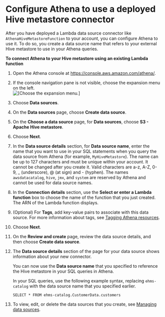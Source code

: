 # Configure Athena to use a deployed Hive metastore connector<a name="connect-data-source-hive-existing-lambda"></a>

After you have deployed a Lambda data source connector like `AthenaHiveMetastoreFunction` to your account, you can configure Athena to use it\. To do so, you create a data source name that refers to your external Hive metastore to use in your Athena queries\.

**To connect Athena to your Hive metastore using an existing Lambda function**

1. Open the Athena console at [https://console\.aws\.amazon\.com/athena/](https://console.aws.amazon.com/athena/home)\.

1. If the console navigation pane is not visible, choose the expansion menu on the left\.  
![\[Choose the expansion menu.\]](http://docs.aws.amazon.com/athena/latest/ug/images/polaris-nav-pane-expansion.png)

1. Choose **Data sources**\.

1. On the **Data sources** page, choose **Create data source**\.

1. On the **Choose a data source** page, for **Data sources**, choose **S3 \- Apache Hive metastore**\.

1. Choose **Next**\.

1. In the **Data source details** section, for **Data source name**, enter the name that you want to use in your SQL statements when you query the data source from Athena \(for example, `MyHiveMetastore`\)\. The name can be up to 127 characters and must be unique within your account\. It cannot be changed after you create it\. Valid characters are a\-z, A\-Z, 0\-9, \_ \(underscore\), @ \(at sign\) and \- \(hyphen\)\. The names `awsdatacatalog`, `hive`, `jmx`, and `system` are reserved by Athena and cannot be used for data source names\. 

1. In the **Connection details** section, use the **Select or enter a Lambda function** box to choose the name of the function that you just created\. The ARN of the Lambda function displays\.

1. \(Optional\) For **Tags**, add key\-value pairs to associate with this data source\. For more information about tags, see [Tagging Athena resources](tags.md)\.

1. Choose **Next**\.

1. On the **Review and create** page, review the data source details, and then choose **Create data source**\. 

1. The **Data source details** section of the page for your data source shows information about your new connector\.

   You can now use the **Data source name** that you specified to reference the Hive metastore in your SQL queries in Athena\.

   In your SQL queries, use the following example syntax, replacing `ehms-catalog` with the data source name that you specified earlier\.

   ```
   SELECT * FROM ehms-catalog.CustomerData.customers 
   ```

1. To view, edit, or delete the data sources that you create, see [Managing data sources](data-sources-managing.md)\.